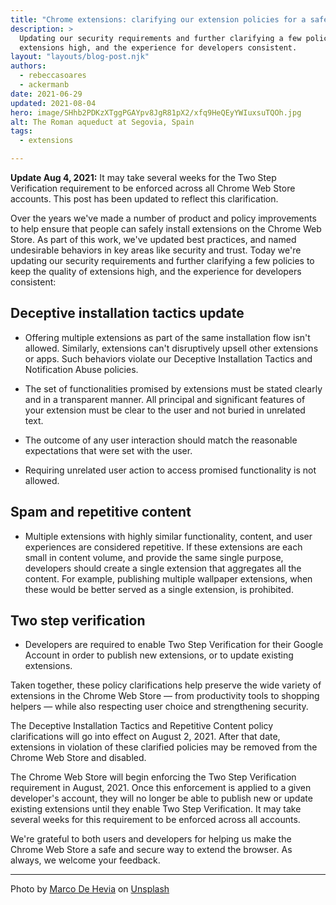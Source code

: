 ```yaml
---
title: "Chrome extensions: clarifying our extension policies for a safer, more consistent web store"
description: >
  Updating our security requirements and further clarifying a few policies to keep the quality of
  extensions high, and the experience for developers consistent.
layout: "layouts/blog-post.njk"
authors:
  - rebeccasoares
  - ackermanb
date: 2021-06-29
updated: 2021-08-04
hero: image/SHhb2PDKzXTggPGAYpv8JgR81pX2/xfq9HeQEyYWIuxsuTQOh.jpg
alt: The Roman aqueduct at Segovia, Spain
tags:
  - extensions

---
```


**Update Aug 4, 2021:** It may take several weeks for the Two Step Verification requirement to be
enforced across all Chrome Web Store accounts. This post has been updated to reflect this
clarification.

Over the years we've made a number of product and policy improvements to help ensure that people can
safely install extensions on the Chrome Web Store. As part of this work, we've updated best
practices, and named undesirable behaviors in key areas like security and trust. Today we're
updating our security requirements and further clarifying a few policies to keep the quality of
extensions high, and the experience for developers consistent:

## Deceptive installation tactics update

* Offering multiple extensions as part of the same installation flow isn't allowed. Similarly,
  extensions can't disruptively upsell other extensions or apps. Such behaviors violate our
  Deceptive Installation Tactics and Notification Abuse policies.

* The set of functionalities promised by extensions must be stated clearly and in a transparent
  manner. All principal and significant features of your extension must be clear to the user and not
  buried in unrelated text.

* The outcome of any user interaction should match the reasonable expectations that were set with
  the user.

* Requiring unrelated user action to access promised functionality is not allowed.

## Spam and repetitive content

* Multiple extensions with highly similar functionality, content, and user experiences are
  considered repetitive. If these extensions are each small in content volume, and provide the same
  single purpose, developers should create a single extension that aggregates all the content. For
  example, publishing multiple wallpaper extensions, when these would be better served as a single
  extension, is prohibited.

## Two step verification

* Developers are required to enable Two Step Verification for their Google Account in order to
  publish new extensions, or to update existing extensions.

Taken together, these policy clarifications help preserve the wide variety of extensions in the
Chrome Web Store &mdash; from productivity tools to shopping helpers &mdash; while also respecting
user choice and strengthening security.

The Deceptive Installation Tactics and Repetitive Content policy clarifications will go into effect
on August 2, 2021. After that date, extensions in violation of these clarified policies may be
removed from the Chrome Web Store and disabled.

The Chrome Web Store will begin enforcing the Two Step Verification requirement in August, 2021.
Once this enforcement is applied to a given developer's account, they will no longer be able to
publish new or update existing extensions until they enable Two Step Verification. It may take
several weeks for this requirement to be enforced across all accounts.

We're grateful to both users and developers for helping us make the Chrome Web Store a safe and
secure way to extend the browser. As always, we welcome your feedback.

---

Photo by <a href="https://unsplash.com/@mdehevia?utm_source=unsplash&utm_medium=referral&utm_content=creditCopyText">Marco De Hevia</a> on <a href="https://unsplash.com/@mdehevia?utm_source=unsplash&utm_medium=referral&utm_content=creditCopyText">Unsplash</a>
